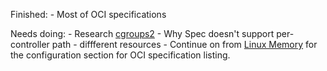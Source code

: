Finished:
	- Most of OCI specifications


Needs doing:
	- Research [cgroups2](https://www.kernel.org/doc/Documentation/cgroup-v2.txt)
		- Why Spec doesn't support per-controller path
		- diffferent resources
	- Continue on from [Linux Memory](https://github.com/opencontainers/runtime-spec/blob/master/config-linux.md#memory) for the configuration section for OCI specification listing.


